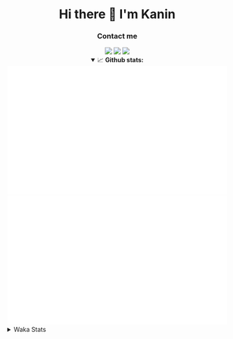 <div align="center">
 <h1>Hi there 👋 I'm Kanin</h1>
 <h3>Contact me</h3>
 <a href="mailto:im@kanin.dev"><img src="https://img.shields.io/badge/gmail-%23D14836.svg?&style=for-the-badge&logo=gmail&logoColor=white"/></a>
 <a href="https://twitter.com/KaninDev"><img src="https://img.shields.io/badge/twitter-%231DA1F2.svg?&style=for-the-badge&logo=twitter&logoColor=white"/></a>
 <a href="https://www.linkedin.com/in/KaninDev"><img src="https://img.shields.io/badge/linkedin-%230077B5.svg?&style=for-the-badge&logo=linkedin&logoColor=white"/></a>
<details open>
  <summary>📈 <b>Github stats:</b></summary>
  <img src="https://github.com/Kanin/Kanin/blob/master/scripts/GitHubStats/generated/overview.svg"/>
  <img src="https://github.com/Kanin/Kanin/blob/master/scripts/GitHubStats/generated/languages.svg"/>
</details>
</div>

<details>
 <summary>Waka Stats</summary>

<!--START_SECTION:waka-->
![Code Time](http://img.shields.io/badge/Code%20Time-1%2C980%20hrs%2059%20mins-blue)

![Profile Views](http://img.shields.io/badge/Profile%20Views-3-blue)

![Lines of code](https://img.shields.io/badge/From%20Hello%20World%20I%27ve%20Written-854.5%20thousand%20lines%20of%20code-blue)

**🐱 My GitHub Data** 

> 📦 99.9 kB Used in GitHub's Storage 
 > 
> 🏆 175 Contributions in the Year 2023
 > 
> 🚫 Not Opted to Hire
 > 
> 📜 20 Public Repositories 
 > 
> 🔑 10 Private Repositories 
 > 
**I'm an Early 🐤** 

```text
🌞 Morning                2516 commits        ██████░░░░░░░░░░░░░░░░░░░   24.53 % 
🌆 Daytime                3023 commits        ███████░░░░░░░░░░░░░░░░░░   29.47 % 
🌃 Evening                2920 commits        ███████░░░░░░░░░░░░░░░░░░   28.47 % 
🌙 Night                  1799 commits        ████░░░░░░░░░░░░░░░░░░░░░   17.54 % 
```
📅 **I'm Most Productive on Monday** 

```text
Monday                   1852 commits        █████░░░░░░░░░░░░░░░░░░░░   18.05 % 
Tuesday                  1343 commits        ███░░░░░░░░░░░░░░░░░░░░░░   13.09 % 
Wednesday                1084 commits        ███░░░░░░░░░░░░░░░░░░░░░░   10.57 % 
Thursday                 1560 commits        ████░░░░░░░░░░░░░░░░░░░░░   15.21 % 
Friday                   1730 commits        ████░░░░░░░░░░░░░░░░░░░░░   16.86 % 
Saturday                 1045 commits        ███░░░░░░░░░░░░░░░░░░░░░░   10.19 % 
Sunday                   1644 commits        ████░░░░░░░░░░░░░░░░░░░░░   16.03 % 
```


📊 **This Week I Spent My Time On** 

```text
🕑︎ Time Zone: America/New_York

💬 Programming Languages: 
Python                   1 hr 49 mins        ███████████████░░░░░░░░░░   58.37 % 
Log File                 35 mins             █████░░░░░░░░░░░░░░░░░░░░   18.74 % 
HTML                     31 mins             ████░░░░░░░░░░░░░░░░░░░░░   16.72 % 
GitIgnore file           4 mins              █░░░░░░░░░░░░░░░░░░░░░░░░   02.62 % 
Text                     3 mins              ░░░░░░░░░░░░░░░░░░░░░░░░░   02.00 % 

🔥 Editors: 
PyCharm                  3 hrs 7 mins        █████████████████████████   100.00 % 

🐱‍💻 Projects: 
Naila.py                 1 hr 53 mins        ███████████████░░░░░░░░░░   60.45 % 
PyCraft                  36 mins             █████░░░░░░░░░░░░░░░░░░░░   19.71 % 
NailaSite                32 mins             ████░░░░░░░░░░░░░░░░░░░░░   17.58 % 
Unknown Project          4 mins              █░░░░░░░░░░░░░░░░░░░░░░░░   02.22 % 
BB-CommunityBot          0 secs              ░░░░░░░░░░░░░░░░░░░░░░░░░   00.03 % 

💻 Operating System: 
Windows                  3 hrs 7 mins        █████████████████████████   100.00 % 
```

**I Mostly Code in Python** 

```text
Python                   26 repos            ███████████████░░░░░░░░░░   60.47 % 
Java                     6 repos             ███░░░░░░░░░░░░░░░░░░░░░░   13.95 % 
JavaScript               4 repos             ██░░░░░░░░░░░░░░░░░░░░░░░   09.30 % 
Kotlin                   2 repos             █░░░░░░░░░░░░░░░░░░░░░░░░   04.65 % 
HTML                     2 repos             █░░░░░░░░░░░░░░░░░░░░░░░░   04.65 % 
```



**Timeline**

![Lines of Code chart](https://raw.githubusercontent.com/Kanin/Kanin/master/assets/bar_graph.png)


 Last Updated on 13/05/2023 14:34:22 UTC
<!--END_SECTION:waka-->
</details>
